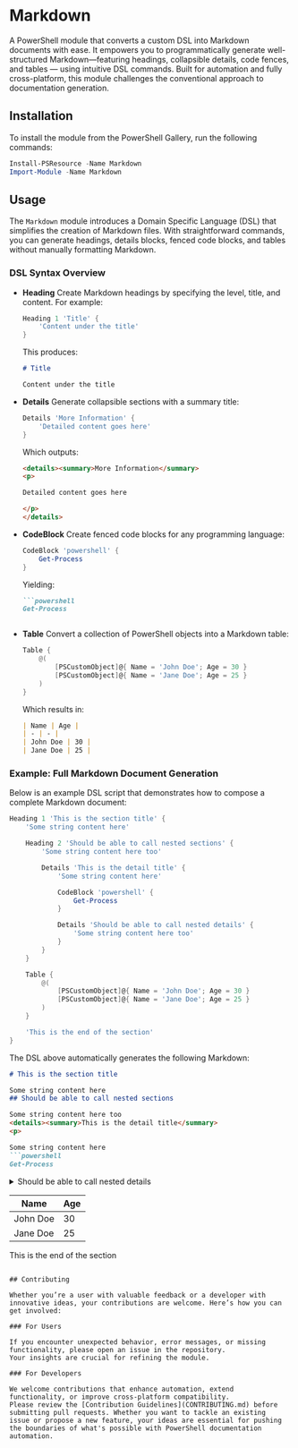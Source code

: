 # Markdown

A PowerShell module that converts a custom DSL into Markdown documents with ease. It empowers you to programmatically generate well-structured
Markdown—featuring headings, collapsible details, code fences, and tables — using intuitive DSL commands. Built for automation and fully
cross-platform, this module challenges the conventional approach to documentation generation.

## Installation

To install the module from the PowerShell Gallery, run the following commands:

```powershell
Install-PSResource -Name Markdown
Import-Module -Name Markdown
```

## Usage

The `Markdown` module introduces a Domain Specific Language (DSL) that simplifies the creation of Markdown files. With straightforward commands, you
can generate headings, details blocks, fenced code blocks, and tables without manually formatting Markdown.

### DSL Syntax Overview

- **Heading**
  Create Markdown headings by specifying the level, title, and content. For example:
  ```powershell
  Heading 1 'Title' {
      'Content under the title'
  }
  ```
  This produces:
  ```markdown
  # Title

  Content under the title
  ```

- **Details**
  Generate collapsible sections with a summary title:
  ```powershell
  Details 'More Information' {
      'Detailed content goes here'
  }
  ```
  Which outputs:
  ```markdown
  <details><summary>More Information</summary>
  <p>

  Detailed content goes here

  </p>
  </details>
  ```

- **CodeBlock**
  Create fenced code blocks for any programming language:
  ```powershell
  CodeBlock 'powershell' {
      Get-Process
  }
  ```
  Yielding:
  ```markdown
  ```powershell
  Get-Process
  ```
  ```

- **Table**
  Convert a collection of PowerShell objects into a Markdown table:
  ```powershell
  Table {
      @(
          [PSCustomObject]@{ Name = 'John Doe'; Age = 30 }
          [PSCustomObject]@{ Name = 'Jane Doe'; Age = 25 }
      )
  }
  ```
  Which results in:
  ```markdown
  | Name | Age |
  | - | - |
  | John Doe | 30 |
  | Jane Doe | 25 |
  ```

### Example: Full Markdown Document Generation

Below is an example DSL script that demonstrates how to compose a complete Markdown document:

```powershell
Heading 1 'This is the section title' {
    'Some string content here'

    Heading 2 'Should be able to call nested sections' {
        'Some string content here too'

        Details 'This is the detail title' {
            'Some string content here'

            CodeBlock 'powershell' {
                Get-Process
            }

            Details 'Should be able to call nested details' {
                'Some string content here too'
            }
        }
    }

    Table {
        @(
            [PSCustomObject]@{ Name = 'John Doe'; Age = 30 }
            [PSCustomObject]@{ Name = 'Jane Doe'; Age = 25 }
        )
    }

    'This is the end of the section'
}
```

The DSL above automatically generates the following Markdown:

```markdown
# This is the section title

Some string content here
## Should be able to call nested sections

Some string content here too
<details><summary>This is the detail title</summary>
<p>

Some string content here
```powershell
Get-Process
```

<details><summary>Should be able to call nested details</summary>
<p>

Some string content here too

</p>
</details>

</p>
</details>

| Name | Age |
| - | - |
| John Doe | 30 |
| Jane Doe | 25 |

This is the end of the section
```

## Contributing

Whether you’re a user with valuable feedback or a developer with innovative ideas, your contributions are welcome. Here’s how you can get involved:

### For Users

If you encounter unexpected behavior, error messages, or missing functionality, please open an issue in the repository.
Your insights are crucial for refining the module.

### For Developers

We welcome contributions that enhance automation, extend functionality, or improve cross-platform compatibility.
Please review the [Contribution Guidelines](CONTRIBUTING.md) before submitting pull requests. Whether you want to tackle an existing
issue or propose a new feature, your ideas are essential for pushing the boundaries of what's possible with PowerShell documentation automation.
